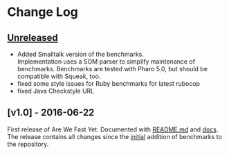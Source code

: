 # Change Log

## [Unreleased]

 - Added Smalltalk version of the benchmarks.  
   Implementation uses a SOM parser to simplify maintenance of benchmarks.
   Benchmarks are tested with Pharo 5.0, but should be compatible with Squeak,
   too.
 - fixed some style issues for Ruby benchmarks for latest rubocop
 - fixed Java Checkstyle URL

## [v1.0] - 2016-06-22

First release of Are We Fast Yet. Documented with [README.md] and [docs]. The
release contains all changes since the [initial] addition of benchmarks to the
repository.

[Unreleased]: https://github.com/smarr/are-we-fast-yet/compare/v1.0...HEAD
[initial]:    https://github.com/smarr/are-we-fast-yet/compare/3dfee54...v1.0
[README.md]:  https://github.com/smarr/are-we-fast-yet#readme
[docs]:       https://github.com/smarr/are-we-fast-yet/tree/master/docs
